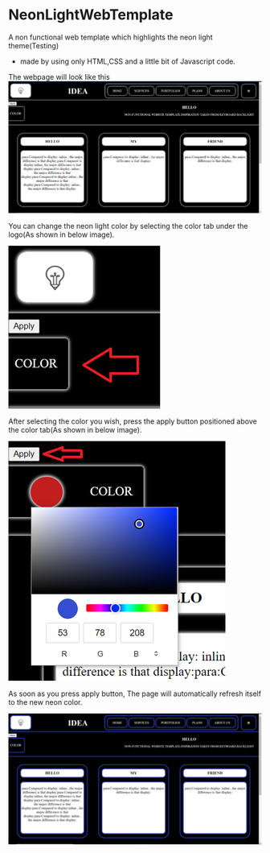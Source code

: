 # NeonLightWebTemplate

A non functional web template which highlights the neon light theme(Testing)
- made by using only HTML,CSS and a little bit of Javascript code.

The webpage will look like this
![Web Template](/assets/images/webtemplate.png)


You can change the neon light color by selecting the color tab under the logo(As shown in below image).

![Color select](/assets/images/color1.png)

After selecting the color you wish, press the apply button positioned above the color tab(As shown in below image).

![Color Apply](/assets/images/color2.png)

As soon as you press apply button, The page will automatically refresh itself to the new neon color.

![Final Web Template](/assets/images/webtemplate2.png)
